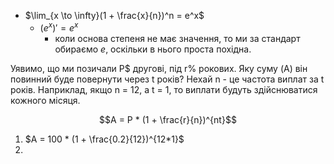 - $\lim_{x \to \infty}(1 + \frac{x}{n})^n = e^x$
	- $(e^x)' = e^x$
		- коли основа степеня не має значення, то ми за стандарт обираємо $e$, оскільки в нього проста похідна.

Уявимо, що ми позичали P$ другові, під r% рокових. Яку суму (A) він повинний буде повернути через t років? Нехай n - це частота виплат за t років. Наприклад, якщо n  = 12, а t = 1, то виплати будуть здійснюватися кожного місяця.

$$A = P * (1 + \frac{r}{n})^{nt}$$
1. $A = 100 * (1 + \frac{0.2}{12})^{12*1}$
2. 